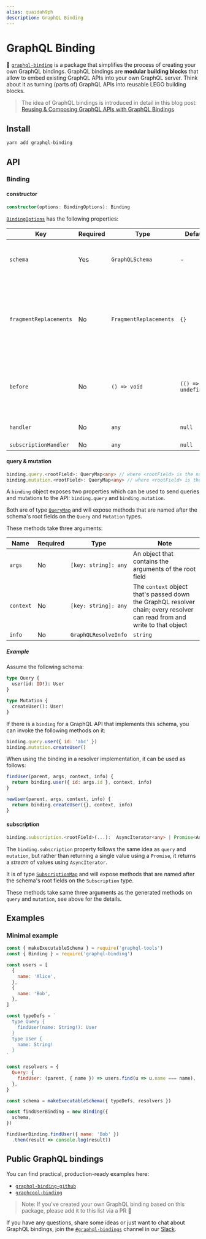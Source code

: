 ```yaml
---
alias: quaidah9ph
description: GraphQL Binding
---
```


# GraphQL Binding

🔗 [`graphql-binding`](https://github.com/graphcool/graphql-binding/) is a package that simplifies the process of creating your own GraphQL bindings. GraphQL bindings are **modular building blocks** that allow to embed existing GraphQL APIs into your own GraphQL server. Think about it as turning (parts of) GraphQL APIs into reusable LEGO building blocks.

> The idea of GraphQL bindings is introduced in detail in this blog post: [Reusing & Composing GraphQL APIs with GraphQL Bindings](https://blog.graph.cool/80a4aa37cff5)

## Install

```sh
yarn add graphql-binding
```

## API

### Binding

#### constructor

```ts
constructor(options: BindingOptions): Binding
```

[`BindingOptions`](./src/types.ts#L27) has the following properties:

| Key | Required |  Type | Default | Note |
| ---  | --- | --- | --- | --- |
| `schema` | Yes | `GraphQLSchema` |  - | The executable [GraphQL schema](https://blog.graph.cool/ac5e2950214e) for binding  |
| `fragmentReplacements` | No | `FragmentReplacements` |  `{}` | A list of GraphQL fragment definitions, specifying fields that are required for the resolver to function correctly |
| `before` | No | `() => void` |  `(() => undefined)` | A function that will be executed before a query/mutation is sent to the GraphQL API |
| `handler` | No | `any` |  `null` | The [`handler`](https://developer.mozilla.org/en-US/docs/Web/JavaScript/Reference/Global_Objects/Proxy/handler) object from [JS Proxy](https://developer.mozilla.org/en-US/docs/Web/JavaScript/Reference/Global_Objects/Proxy) |
| `subscriptionHandler` | No | `any` |  `null` | ... |

#### query & mutation

```ts
binding.query.<rootField>: QueryMap<any> // where <rootField> is the name of a field on the Query type in the mapped GraphQL schema
binding.mutation.<rootField>: QueryMap<any> // where <rootField> is the name of a field on the Mutation type in the mapped GraphQL schema
```

A `binding` object exposes two properties which can be used to send queries and mutations to the API: `binding.query` and `binding.mutation`.

Both are of type [`QueryMap`](src/types.ts#L11) and will expose methods that are named after the schema's root fields on the `Query` and `Mutation` types.

These methods take three arguments:

| Name | Required |  Type | Note |
| ---  | --- | --- | --- |
| `args` | No | `[key: string]: any` |  An object that contains the arguments of the root field |
| `context` | No | `[key: string]: any` |  The `context` object that's passed down the GraphQL resolver chain; every resolver can read from and write to that object |
| `info` | No | `GraphQLResolveInfo` | `string` |  The `info` object (which contains an AST of the incoming query/mutation) that's passed down the GraphQL resolver chain or a string containing a [selection set](https://medium.com/front-end-developers/graphql-selection-sets-d588f6782e90) |

##### Example

Assume the following schema:

```graphql
type Query {
  user(id: ID!): User
}

type Mutation {
  createUser(): User!
}
```

If there is a `binding` for a GraphQL API that implements this schema, you can invoke the following methods on it:

```js
binding.query.user({ id: 'abc' })
binding.mutation.createUser()
```

When using the binding in a resolver implementation, it can be used as follows:

```js
findUser(parent, args, context, info) {
  return binding.user({ id: args.id }, context, info)
}

newUser(parent, args, context, info) {
  return binding.createUser({}, context, info)
}
```

#### subscription

```ts
binding.subscription.<rootField>(...):  AsyncIterator<any> | Promise<AsyncIterator<any>> // where <rootField> is the name of a field on the Subscription type in the mapped GraphQL schema
```

The `binding.subscription` property follows the same idea as `query` and `mutation`, but rather than returning a single value using a `Promise`, it returns a _stream_ of values using `AsyncIterator`.

 It is of type [`SubscriptionMap`](./src/types.ts#L19) and will expose methods that are named after the schema's root fields on the `Subscription` type.

 These methods take same three arguments as the generated methods on `query` and `mutation`, see above for the details.

## Examples

### Minimal example

```js
const { makeExecutableSchema } = require('graphql-tools')
const { Binding } = require('graphql-binding')

const users = [
  {
    name: 'Alice',
  },
  {
    name: 'Bob',
  },
]

const typeDefs = `
  type Query {
    findUser(name: String!): User
  }
  type User {
    name: String!
  }
`

const resolvers = {
  Query: {
    findUser: (parent, { name }) => users.find(u => u.name === name),
  },
}

const schema = makeExecutableSchema({ typeDefs, resolvers })

const findUserBinding = new Binding({
  schema,
})

findUserBinding.findUser({ name: 'Bob' })
  .then(result => console.log(result))
```

## Public GraphQL bindings

You can find practical, production-ready examples here:

- [`graphql-binding-github`](https://github.com/graphcool/graphql-binding-github)
- [`graphcool-binding`](https://github.com/graphcool/graphcool-binding)

> Note: If you've created your own GraphQL binding based on this package, please add it to this list via a PR 🙌

If you have any questions, share some ideas or just want to chat about GraphQL bindings, join the [`#graphql-bindings`](https://graphcool.slack.com/messages/graphql-bindings) channel in our [Slack](https://slack.graph.cool/).

